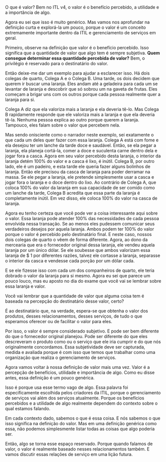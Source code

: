 O que é valor? Bem no ITL v4, o valor é o benefício percebido, a utilidade e a importância de algo.

Agora eu sei que isso é muito genérico. Mas vamos nos aprofundar na definição curta e explorá-la um pouco, porque o valor é um conceito extremamente importante dentro da ITIL e gerenciamento de serviços em geral.

Primeiro, observe na definição que valor é o benefício percebido. Isso significa que a quantidade de valor que algo tem é sempre subjetiva. __Quem consegue determinar essa quantidade percebida de valor?__ Bem, o privilégio é reservado para o destinatário do valor.

Então deixe-me dar um exemplo para ajudar a esclarecer isso. Há dois colegas de quarto, Colega A e o Colega B. Uma tarde, os dois decidem que querem ir buscar uma laranja. Eles andam até a geladeira para cada um se levantar de laranja e descobrir que só sobrou um na gaveta de frutas. Eles começam a brigar uns com os outros porque cada pessoa realmente quer a laranja para si.

Colega A diz que ela valoriza mais a laranja e ela deveria tê-lo. Mas Colega B rapidamente responde que ele valoriza mais a laranja e que ela deveria tê-la. Nenhuma pessoa explica ao outro porque querem a laranja. Tampouco, eles falam sobre o valor que percebem nela.

Mas sendo onisciente como o narrador neste exemplo, sei exatamente o que cada um deles quer fazer com essa laranja. Colega A está com fome e ela desejou ter um lanche da tarde doce e saudável. Então, se ela pegar a laranja, ela planeja cortá-la, comer a doce e suculenta carne dentro dela e jogar fora a casca. Agora em seu valor percebido desta laranja, o interior da laranja detém 100% do valor e a casca é lixo, é inútil. Colega B, por outro lado, ele é um padeiro, e esta tarde ele queria fazer alguns bolinhos de laranja. Então ele precisou da casca de laranja para poder derramar na massa. Se ele pegar a laranja, ele pretende simplesmente usar a casca e jogar fora o laranja e o doce dentro do lixo. Ao contrário de Colega A, que coloca 100% do valor da laranja em sua capacidade de ser comido como um lanche da tarde, Colega B acredita que essa parte da laranja é completamente inútil. Em vez disso, ele coloca 100% do valor na casca de laranja.

Agora eu tenho certeza que você pode ver a coisa interessante aqui sobre o valor. Essa laranja pode atender 100% das necessidades de cada pessoa envolvida nessa transação. Se ao menos eles pudessem comunicar seus verdadeiros desejos por aquela laranja. Ambos podem ter 100% do valor porque o valor é percebido pelo destinatário final. E neste caso, nossos dois colegas de quarto o vêem de forma diferente. Agora, ao dono da mercearia que era o fornecedor original dessa laranja, ele vendeu aquela laranja por um único dólar. Se ele soubesse que ambos valorizam essa laranja de $ 1 por diferentes razões, talvez ele cortasse a laranja, separasse o interior da casca e vendesse cada porção por um dólar cada.

E se ele fizesse isso com cada um dos companheiros de quarto, ele teria dobrado o valor da laranja para si mesmo. Agora eu sei que parece um pouco louco, mas eu aposto no dia do exame que você vai se lembrar sobre essa laranja e valor.

Você vai lembrar que a quantidade de valor que alguma coisa tem é baseada na percepção do destinatário desse valor, certo?

É ao destinatário que, na verdade, espera-se que obtenha o valor dos produtos, desses relacionamentos, desses serviços, de tudo o que esperamos oferecer ou de facilitar o valor para eles.

Por isso, o valor é sempre considerado subjetivo. E pode ser bem diferente do que o fornecedor original planejou. Pode ser diferente do que eles descreveram o produto como ou o serviço que ele iria cumprir e do que nós originalmente concordamos. Essa subjetividade deve ser capturada, medida e avaliada porque é com isso que temos que trabalhar como uma organização que realiza o gerenciamento de serviços.

Agora vamos voltar à nossa definição de valor mais uma vez. Valor é a percepção de benefícios, utilidade e importância de algo. Como eu disse antes, essa definição é um pouco genérica.

Isso é porque usa esse termo vago de algo. Essa palavra foi especificamente escolhida pelos criadores da ITIL, porque o gerenciamento de serviços vai além dos serviços atualmente. Porque os benefícios percebidos e a utilidade de algo realmente dependem do contexto sobre o qual estamos falando.

Em cada contexto dado, sabemos o que é essa coisa. E nós sabemos o que isso significa na definição do valor. Mas em uma definição genérica como essa, não podemos simplesmente listar todas as coisas que algo poderia ser.

Então, algo se torna esse espaço reservado. Porque quando falamos de valor, o valor é realmente baseado nesses relacionamentos também. E vamos discutir essas relações de serviço em uma lição futura.